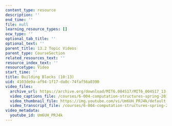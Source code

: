 ```yaml
---
content_type: resource
description: ''
end_time: ''
file: null
learning_resource_types: []
ocw_type: ''
optional_tab_title: ''
optional_text: ''
parent_title: 13.2 Topic Videos
parent_type: CourseSection
related_resources_text: ''
resource_index_text: ''
resourcetype: Video
start_time: ''
title: Building Blocks (10:13)
uid: 4103de9a-af94-1f17-da0c-74faf56a0390
video_files:
  archive_url: https://archive.org/download/MIT6.004S17/MIT6_004S17_13-02-01_300k.mp4
  video_captions_file: /courses/6-004-computation-structures-spring-2017/cb761b6fd5ae519dbd562400aea25624_Um6UH_PRJ4k.vtt
  video_thumbnail_file: https://img.youtube.com/vi/Um6UH_PRJ4k/default.jpg
  video_transcript_file: /courses/6-004-computation-structures-spring-2017/145494c2925aa7d158c2c2edf022ea6d_Um6UH_PRJ4k.pdf
video_metadata:
  youtube_id: Um6UH_PRJ4k
---
```

